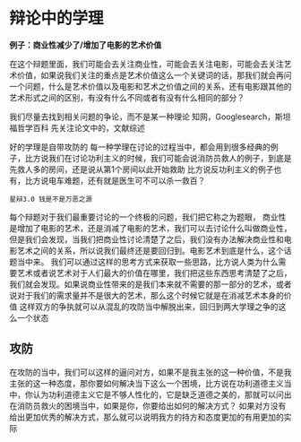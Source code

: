 # 辩论中的学理

**例子：商业性减少了/增加了电影的艺术价值**

在这个辩题里面，我们可能会去关注商业性，可能会去关注电影，可能会去关注艺术价值，如果说我们关注的重点是艺术价值这么一个关键词的话，那我们就会再问一个问题，什么是艺术价值以及电影和艺术之价值之间的关系，还有电影跟其他的艺术形式之间的区别，有没有什么不同或者有没有什么相同的部分？  

我们尽量去找到相关问题的争论，而不是某一种理论
知网，Googlesearch，斯坦福哲学百科
先关注论文中的，文献综述

好的学理是自带攻防的
每一种学理在讨论的过程当中，都会用到很多经典的例子，比方说我们在讨论功利主义的时候，我们可能会说消防员救人的例子，到底是先救人多的房间，还是说从第1个房间以此开始救助
比方说反功利主义的例子也有，比方说电车难题，还有就是医生可不可以杀一救百？

`星辩3.0 钱是不是万恶之源`

每个辩题对于我们最重要讨论的一个终极的问题，我们把它称之为题眼，
商业性是增加了电影的艺术，还是消减了电影的艺术，我们可以去讨论什么叫做商业性，但是我们会发现，当我们把商业性讨论清楚了之后，我们没有办法解决商业性和电影艺术之间的关系，所以说我们最终还是要回归到。电影艺术到底是什么，这个话题当中来。
我们可以通过这样的思考方式来获取一些思路，比方说人类为什么需要艺术或者说艺术对于人们最大的价值在哪里，我们把这些东西思考清楚了之后，我们就会发现。如果说商业性带来的是我们本来就不需要的那一部分的艺术，或者说对于我们的需求量并不是很大的艺术，那么这个时候它就是在消减艺术本身的价值
这样双方的争执就可以从混乱的攻防当中解脱出来，回归到两大学理之争的这么一个状态

## 攻防
在攻防的当中，我们可以这样的逼问对方，如果不是我主张的这一种价值，不是我主张的这一种态度，那你要如何解决当下这么一个困境，比方说在功利道德主义当中，你认为功利道德主义它是不够人性化的，它是缺乏道德之美的，那就可以问出在消防员救火的困境当中，如果是你，你要给出如何的解决方式？
如果对方没有给出更加优秀的解决方式，那么就可以说明我方的持方和态度更加的有用更加的实际

